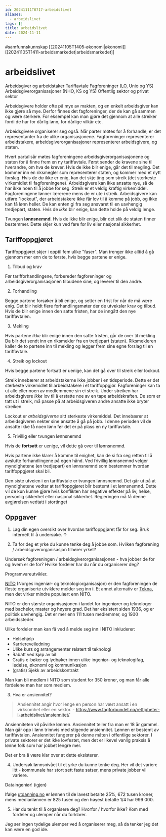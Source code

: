 ```yaml
---
id: 20241111T0717-arbeidslivet
aliases:
  - arbeidslivet
tags: []
title: arbeidslivet
date: 2024-11-11
---
```


#samfunnskunnskap [[20241105T1405-økonomi|økonomi]] [[20241105T1411-arbeidsmarkedet|arbeidsmarkedet]]

# arbeidslivet

Arbeidsgiver og arbeidstaker
Tariffavtale
Fagforeninger (LO, Unio og YS)
Arbeidsgiverorganisasjoner (NHO, KS og YS)
Offentlig sektor og privat sektor

Arbeidsgivere holder ofte på mye av makten, og en enkelt arbeidsgiver kan ikke gjøre så mye. Derfor finnes det fagforeninger, der de kan gå sammen og være sterkere. For eksempel kan man gjøre det gjennom at alle streiker fordi de har for dårlig lønn, for dårlige vilkår etc.

Arbeidsgivere organiserer seg også. Når parter møtes for å forhandle, er det representanter fra de ulike organisasjonene. Fagforeninger representerer arbeidstakere, arbeidsgiverorganisasjoner representerer arbeidsgivere, og staten.

Hvert partallsår møtes fagforeningene arbeidsgiverorganisasjonene og staten for å finne frem en ny tariffavtale.
Først sender de kravene sine til hverandre, om hva de krever. Hvis de ikke blir enige, går det til megling. Det kommer inn en riksmegler som representerer staten, og kommer med et nytt forslag.
Hvis de _da_ ikke er enig, kan det skje ting som streik (det sterkeste virkemidlet til fagforeningene). Arbeidsgivere kan ikke ansatte nye, så de har ikke noen til å jobbe for seg. Streik er et veldig kraftig virkemiddel. Fagforeningene lønner lærerene mens de er ute i streik. Arbeidsgivere kan utføre "lockout", der arbeidstakere ikke får lov til å komme på jobb, og ikke kan få lønn heller. De kan enten gi fra seg ansvaret til en uavhengig tredjepart, staten. Hvis de _ikke_ blir enige, kan dette holde på veldig lenge.

Tvungen **lønnsnemnd**. Hvis de ikke blir enige, blir det slik de staten finner bestemmer. Dette skjer kun ved fare for liv eller nasjonal sikkerhet.

## Tariffoppgjøret

Tariffoppgjøret skjer i opptil fem ulike "faser". Man trenger ikke alltid å gå gjennom mer enn de to første, hvis begge partene er enige.

1. Tilbud og krav

Før tarifforhandlingene, forbereder fagforeninger og arbeidsgiverorganisasjonen tilbudene sine, og leverer til den andre.

2. Forhandling

Begge partene forsøker å bli enige, og setter en frist for når de må være enig. Det blir holdt flere forhandlingsmøter der de utveksler krav og tilbud.
Hvis de blir enige innen den satte fristen, har de inngått den nye tariffavtalen.

3. Mekling

Hvis partene _ikke_ blir enige innen den satte fristen, går de over til mekling. Da blir det sendt inn en riksmekler fra en tredjepart (staten).
Riksmekleren kaller de to partene inn til mekling og legger frem sine egne forslag til en tariffavtale.

4. Streik og lockout

Hvis begge partene fortsatt er uenige, kan det gå over til streik eller lockout.

Streik innebærer at arbeidstakerne ikke jobber i en tidsperiode. Dette er det sterkeste virkemidlet til arbeidstakere i et tariffoppgjør.
Fagforeninger kan ta ut alle eller noen av medlemmene sin ei streik. Under streiken har arbeidsgivere _ikke_ lov til å erstatte noe av en tape arbeidskraften.
De som er tatt ut i streik, må passe på at arbeidsgiveren andre ansatte ikke bryter streiken.

Lockout er _arbeidsgiverne_ sitt sterkeste virkemiddel. Det innebærer at arbeidsgiveren nekter sine ansatte å gå på jobb.
I denne perioden vil de ansatte ikke få noen lønn før det er på plass en ny tariffavtale.

5. Frivillig eller tvungen lønnsnemnd

Hvis de **fortsatt** er uenige, vil dette gå over til lønnsnemnd.

Hvis partene ikke klarer å komme til enighet, kan de si fra seg retten til å avslutte forhandlingene på egen hånd.
Ved frivillig lønnsnemnd velger myndighetene (en tredjepart) en lønnsnemnd som bestemmer hvordan tariffoppgjøret skal bli.

Den siste utveien i en tariffavtale er tvungen lønnsnemnd. Det går ut på at myndighetene vedtar at tariffoppgjøret blir bestemt i et lønnsnemnd.
Dette vil de kun kunne gjøre hvis konflikten har negative effekter på liv, helse, personlig sikkerhet eller nasjonal sikkerhet.
Regjeringen må få denne avgjørelsen vedtatt i stortinget

## Oppgaver

1. Lag din egen oversikt over hvordan tariffoppgjøret får for seg. Bruk internett til å undersøke. ↑

2. Ta for deg et yrke du kunne tenke deg å jobbe som. Hvilken fagforening / arbeidsgiverorganisasjon tilhører yrket?

Undersøk fagforeningen / arbeidsgiverorganisasjonen - hva jobber de for og hvem er de for? Hvilke fordeler har du når du organiserer deg?

Programvareutvikler.

[NITO](https://www.nito.no/) (Norges ingeniør- og teknologiorganisasjon) er den fagforeningen de fleste organiserte utviklere melder seg inn i. Et annet alternativ er [Tekna](https://www.tekna.no/), men det virker mindre populært enn NITO.

NITO er den største organisasjonen i landet for ingeniører og teknologer med bachelor, master og høyere grad. Det har eksistert siden 1936, og er politisk uavhengig.
Det er mer enn 111 tusen medlemmer, og 1900 arbeidssteder.

Ulike fordeler man kan få ved å melde seg inn i NITO inkluderer:

- Helsehjelp
- Karriereveiledning
- Ulike kurs og arrangementer relatert til teknologi
- Rabatt ved kjøp av bil
- Gratis e-bøker og lydbøker innen ulike ingeniør- og teknologifag, ledelse, økonomi og kommunikasjon
- (gratis) Sjekk av arbeidskontrakt

Man kan bli medlem i NITO som student for 350 kroner, og man får alle fordelene man har som medlem.

3. Hva er ansiennitet?

> Ansiennitet angir hvor lenge en person har vært ansatt i en virksomhet eller en sektor.
> \- https://www.fagforbundet.no/rettigheter-i-arbeidslivet/ansiennitet/

Ansienniteten vil påvirke lønnen. Ansiennitet teller fra man er 18 år gammel. Man går opp i lønn trinnvis med stigende ansiennitet. Lønnen er bestemt av tariffavtalen.
Ansiennitet fungerer på denne måten i offentlige sektorer. I private sektorer er det ikke lovfestet, men det er likevel vanlig praksis å lønne folk som har jobbet lengre mer.

Det er bra å være klar over at dette eksisterer.

4. Undersøk lønnsnivået til et yrke du kunne tenke deg. Her vil det variere litt - kommunale har stort sett faste satser, mens private jobber vil variere.

Dataingeniør! (igjen)

Ifølge [utdanning.no](https://sammenlign.utdanning.no/sammenligne/yrke#y_dataingenior) er lønnen til de lavest betalte 25%, 672 tusen kroner, mens medianlønnen er 825 tusen og den høyest betalte 1/4 har 999 000.

5. Har du tenkt til å organisere deg? Hvorfor / hvorfor ikke? Kom med fordeler og ulemper når du forklarer.

Jeg ser ingen tydelige ulemper ved å organiserer meg, så da tenker jeg det kan være en god ide.
